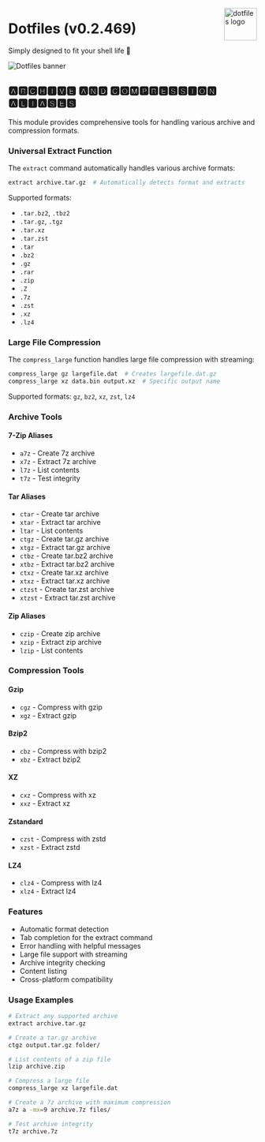 <!-- markdownlint-disable MD033 MD041 MD043 -->
<img
  src="https://kura.pro/dotfiles/v2/images/logos/dotfiles.svg"
  alt="dotfiles logo"
  width="66"
  align="right"
/>
<!-- markdownlint-enable MD033 MD041 -->

# Dotfiles (v0.2.469)

Simply designed to fit your shell life 🐚

![Dotfiles banner][banner]

## 🅰🆁🅲🅷🅸🆅🅴 🅰🅽🅳 🅲🅾🅼🅿🆁🅴🆂🆂🅸🅾🅽 🅰🅻🅸🅰🆂🅴🆂

This module provides comprehensive tools for handling various archive and compression formats.

### Universal Extract Function

The `extract` command automatically handles various archive formats:

```bash
extract archive.tar.gz  # Automatically detects format and extracts
```

Supported formats:

- `.tar.bz2`, `.tbz2`
- `.tar.gz`, `.tgz`
- `.tar.xz`
- `.tar.zst`
- `.tar`
- `.bz2`
- `.gz`
- `.rar`
- `.zip`
- `.Z`
- `.7z`
- `.zst`
- `.xz`
- `.lz4`

### Large File Compression

The `compress_large` function handles large file compression with streaming:

```bash
compress_large gz largefile.dat  # Creates largefile.dat.gz
compress_large xz data.bin output.xz  # Specific output name
```

Supported formats: `gz`, `bz2`, `xz`, `zst`, `lz4`

### Archive Tools

#### 7-Zip Aliases

- `a7z` - Create 7z archive
- `x7z` - Extract 7z archive
- `l7z` - List contents
- `t7z` - Test integrity

#### Tar Aliases

- `ctar` - Create tar archive
- `xtar` - Extract tar archive
- `ltar` - List contents
- `ctgz` - Create tar.gz archive
- `xtgz` - Extract tar.gz archive
- `ctbz` - Create tar.bz2 archive
- `xtbz` - Extract tar.bz2 archive
- `ctxz` - Create tar.xz archive
- `xtxz` - Extract tar.xz archive
- `ctzst` - Create tar.zst archive
- `xtzst` - Extract tar.zst archive

#### Zip Aliases

- `czip` - Create zip archive
- `xzip` - Extract zip archive
- `lzip` - List contents

### Compression Tools

#### Gzip

- `cgz` - Compress with gzip
- `xgz` - Extract gzip

#### Bzip2

- `cbz` - Compress with bzip2
- `xbz` - Extract bzip2

#### XZ

- `cxz` - Compress with xz
- `xxz` - Extract xz

#### Zstandard

- `czst` - Compress with zstd
- `xzst` - Extract zstd

#### LZ4

- `clz4` - Compress with lz4
- `xlz4` - Extract lz4

### Features

- Automatic format detection
- Tab completion for the extract command
- Error handling with helpful messages
- Large file support with streaming
- Archive integrity checking
- Content listing
- Cross-platform compatibility

### Usage Examples

```bash
# Extract any supported archive
extract archive.tar.gz

# Create a tar.gz archive
ctgz output.tar.gz folder/

# List contents of a zip file
lzip archive.zip

# Compress a large file
compress_large xz largefile.dat

# Create a 7z archive with maximum compression
a7z a -mx=9 archive.7z files/

# Test archive integrity
t7z archive.7z
```

[banner]: https://kura.pro/dotfiles/v2/images/titles/title-dotfiles.svg
